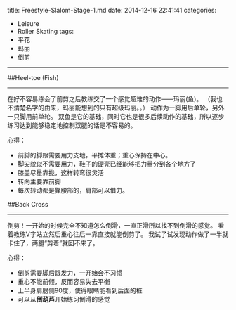 title: Freestyle-Slalom-Stage-1.md
date: 2014-12-16 22:41:41
categories:
- Leisure
- Roller Skating
tags:
- 平花
- 玛丽
- 倒剪
---

##Heel-toe (Fish)
- - -
在好不容易练会了前剪之后教练交了一个感觉超难的动作——玛丽(鱼)。
（我也不清楚名字的由来，玛丽能想到的只有超级玛丽。。）
动作为一脚用后单轮，另外一只脚用前单轮。
双鱼是它的基础，同时它也是很多后续动作的基础，所以逐步练习达到能够稳定地控制双腿的话是不容易的。

心得：
* 前脚的脚跟需要用力支地，平摊体重；重心保持在中心。
* 脚尖貌似不需要用力，鞋子的硬壳已经能够把力量分到各个地方了
* 膝盖尽量靠拢，这样转弯很灵活
* 转向主要靠前脚
* 每次转动都是靠腰部的，肩部可以借力。

##Back Cross
- - -
倒剪！一开始的时候完全不知道怎么倒滑，一直正滑所以找不到倒滑的感觉。
看着教练V字站立然后重心往后一靠直接就能倒剪了。
我试了试发现动作做了一半就卡住了，两腿“剪着”就回不来了。

心得：
* 倒剪需要脚后跟发力，一开始会不习惯
* 重心不能前倾，反而容易失去平衡
* 上半身肩膀侧90度，使得眼睛能看到后面的桩
* 可以从**倒葫芦**开始练习倒滑的感觉